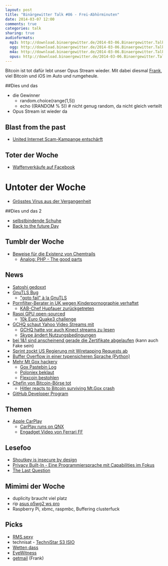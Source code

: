 ```yaml
---
layout: post
title: "Binärgewitter Talk #86 - Frei-Abhörminuten"
date: 2014-03-07 12:00
comments: true
categories: talk
sharing: true
audioformats:
  mp3: http://download.binaergewitter.de/2014-03-06.Binaergewitter.Talk.86.mp3
  ogg: http://download.binaergewitter.de/2014-03-06.Binaergewitter.Talk.86.ogg
  m4a: http://download.binaergewitter.de/2014-03-06.Binaergewitter.Talk.86.m4a
  opus: http://download.binaergewitter.de/2014-03-06.Binaergewitter.Talk.86.opus
---
```

Bitcoin ist tot dafür lebt unser Opus Stream wieder. Mit dabei diesmal [Frank](https://twitter.com/fkarlitschek ), viel Bitcoin und iOS im Auto und rumgeheule.

##Dies und das

- die Gewinner
    * random.choice(range(1,5))
    * echo $(($RANDOM % 5)) # nicht genug random, da nicht gleich verteilt
- Opus Stream ist wieder da

## Blast from the past

- [United Internet Scam-Kampange entschärft]( http://www.spiegel.de/netzwelt/web/adblocker-united-internet-entschaerft-kampagne-a-956278.html )

## Toter der Woche
- [Waffenverkäufe auf Facebook]( http://feeds.arstechnica.com/~r/arstechnica/index/~3/un9bSK1DAjQ/ )

# Untoter der Woche
- [Grösstes Virus aus der Vergangenheit]( http://www.theverge.com/2014/3/3/5466328/climate-change-threatens-to-bring-eradicated-viruses-back-dead )

##Dies und das 2
- [selbstbindende Schuhe](http://www.handelszeitung.ch/unternehmen/nike-bringt-den-selbstbindenden-powerlace-568529 )
- [Back to the future Day](http://www.itsbacktothefutureday.com/ )

## Tumblr der Woche
- [Beweise für die Existenz von Chemtrails]( http://chemtrailbeweise.tumblr.com/ )
    * [Analog: PHP - The good parts]( http://phpthegoodparts.tumblr.com/ )

## News

- [Satoshi gedoxxt]( http://mag.newsweek.com/2014/03/14/bitcoin-satoshi-nakamoto.html )
- [GnuTLS Bug]( http://readwrite.com/2014/03/05/gnutls-bug-linux-security-flaw-leaves-users-vulnerable-hacks#awesm=~oxJJFpEL0vhjwP )
    * ["goto fail" à la GnuTLS]( http://arstechnica.com/security/2014/03/critical-crypto-bug-leaves-linux-hundreds-of-apps-open-to-eavesdropping/ )
- [Pornfilter-Berater in UK wegen Kinderpornographie verhaftet]( http://www.dailymail.co.uk/news/article-2572495/No-10-aide-arrested-child-porn-Police-quiz-man-advised-Cameron-web-filters.html )
    * [KAB-Chef Hupfauer zurückgetreten]( http://www.tagesschau.de/inland/hupfauer100.html )
- [Raspi GPU open-sourced]( http://hackaday.com/2014/02/28/raspberry-pi-gpu-goes-open-source-10000-bounty-for-quake-3/ )
  - [10k Euro Quake3 challenge]( http://www.raspberrypi.org/competition-rules )
- [GCHQ schaut Yahoo Video Streams mit]( http://www.v3.co.uk/v3-uk/the-frontline-blog/2331678/worse-than-orwell-could-ever-imagine-uk-spy-drama-takes-dark-twist )
   * [GCHQ hatte vor auch Kinect streams zu lesen]( http://www.ps3hax.net/2014/03/british-gchq-considered-monitoring-kinect-feeds/ )
   * [Skype ändert Nutzungsbedingungen](http://www.heise.de/newsticker/meldung/Neue-Nutzungsbedingungen-bei-Skype-Zentrale-Zwischenspeicherung-und-Kontrollen-2126390.html )
- [bei 1&1 sind anscheinend gerade die Zertifikate abgelaufen]( https://diasp.de/posts/771564ab929b5b9d ) (kann auch Fake sein) 
- [Sprint zockt US Regierung mit Wiretapping Requests ab]( http://yro-beta.slashdot.org/story/14/03/03/2319218/government-accuses-sprint-of-overcharging-for-wiretapping-expenses )
- [Buffer Overflow in einer typensicheren Sprache (Python)](  https://isc.sans.edu/diary/A+buffer+overflow+in+a+%22Type+safe%22+Language%3F/17749 )
- [Mehr Mt Gox hackery]( http://dzoba.com/apparently-mt-gox-has-been-hacked-againby-people-trying-to-find-out-what-happened/ )
    * [Gox Pastebin Log]( http://pastebin.com/N7B5DC4d )
    * [Poloniex beklaut](http://www.heise.de/newsticker/meldung/Bitcoin-Boerse-Poloniex-bestohlen-2134346.html )
    * [Flexcoin bestohlen]( http://www.gulli.com/news/23445-bitcoin-unter-feuer-flexcoin-macht-dicht-poloniex-gehackt-2014-03-06 )
- [Chefin von Bitcoin-Börse tot](http://www.n-tv.de/wirtschaft/Chefin-von-Bitcoin-Boerse-tot-article12406461.html )
    * [Hitler reacts to Bitcoin surviving Mt.Gox crash]( https://www.youtube.com/watch?v=gZpOJQ3Dtus )
- [GitHub Developer Program]( https://github.com/blog/1790-announcing-the-github-developer-program )

## Themen
- [Apple CarPlay]( http://www.apple.com/ios/carplay/ )
    * [CarPlay runs on QNX]( http://n4bb.com/apple-carplay-infotainment-runs-blackberrys-qnx/ )
    * [Engadget Video von Ferrari FF]( http://www.engadget.com/2014/03/04/apple-carplay-ferrari-ff-hands-on/ )

## Lesefoo
- [Shoutkey is insecure by design]( http://atxsec.com/shoutkey-is-insecure-by-design/ )
- [Privacy Built-In - Eine Programmiersprache mit Capabilities im Fokus]( http://www.wired.com/wiredenterprise/2014/03/jeeves/ )
- [The Last Question]( https://filer.case.edu/dts8/thelastq.htm )

## Mimimi der Woche
- duplicity braucht viel platz
- rip [asus p5wg2 ws pro]( http://www.asus.com/Motherboards/P5WDG2_WS_Professional/ )
- Raspberry Pi, xbmc, raspmbc, Buffering clusterfuck

## Picks
- [RMS.sexy]( https://rms.sexy/ )
- technisat - [TechniStar S3 ISIO](http://www.amazon.de/gp/product/B005GUQ1Q6/ref=as_li_ss_tl?ie=UTF8&camp=1638&creative=19454&creativeASIN=B005GUQ1Q6&linkCode=as2&tag=trektrip )
- [Wetten dass](http://wettendass.de/ )
- [EyeWitness]( http://www.darknet.org.uk/2014/03/eyewitness-rapid-web-application-triage-tool/ )
- [getmail](http://pyropus.ca/software/getmail/ ) (Frank)

